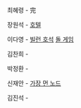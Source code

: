 최혜령 - 完

장원석 - [호텔](https://www.acmicpc.net/problem/1106)

이다영 - [빌런 호석](https://www.acmicpc.net/problem/22251) [돌 게임](https://www.acmicpc.net/problem/9655)

김찬희 - 

박정환 - 

신재안 - [가장 먼 노드](https://school.programmers.co.kr/learn/courses/30/lessons/49189)

김진석 - 
